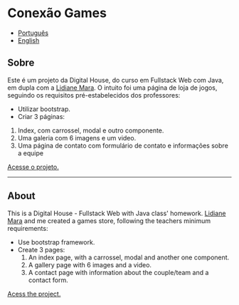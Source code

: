 # Conexão Games

* [Português](https://github.com/gloriaporte/glorialidiane-conexao-games/#sobre)
* [English](https://github.com/gloriaporte/glorialidiane-conexao-games/#about)

## Sobre

Este é um projeto da Digital House, do curso em Fullstack Web com Java, em dupla com a [Lidiane Mara](https://github.com/LidianeMara/conexao-games). O intuito foi uma página de loja de jogos, seguindo os requisitos pré-estabelecidos dos professores:

 * Utilizar bootstrap.
 * Criar 3 páginas:
  1. Index, com carrossel, modal e outro componente.
  2. Uma galeria com 6 imagens e um video.
  3. Uma página de contato com formulário de contato e informações sobre a equipe
  
  [Acesse o projeto.](https://gloriaporte.github.io/glorialidiane-conexao-games/)
  
  _______________________________
  
  ## About
  
  This is a Digital House - Fullstack Web with Java class' homework. [Lidiane Mara](https://github.com/LidianeMara/conexao-games) and me created a games store, following the teachers minimum requirements:
   * Use bootstrap framework.
   * Create 3 pages:
      1. An index page, with a carrossel, modal and another one component.
      2. A gallery page with 6 images and a video.
      3. A contact page with information about the couple/team and a contact form.

  [Acess the project.](https://gloriaporte.github.io/glorialidiane-conexao-games/)

